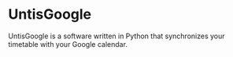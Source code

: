 # UntisGoogle
UntisGoogle is a software written in Python that synchronizes your timetable with your Google calendar.

